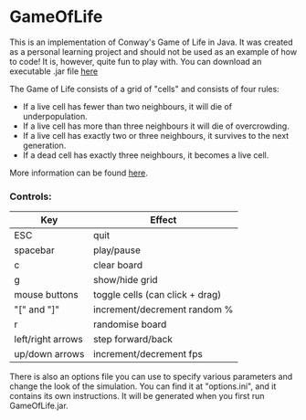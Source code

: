 # GameOfLife
This is an implementation of Conway's Game of Life in Java. It was created as a personal learning project and should not be used as an example of how to code! It is, however, quite fun to play with. You can download an executable .jar file [here](https://github.com/benjisidi/GameOfLife/releases/download/V1.0/GameOfLife.jar)

The Game of Life consists of a grid of "cells" and consists of four rules:
 - If a live cell has fewer than two neighbours, it will die of underpopulation.
 - If a live cell has more than three neighbours it will die of overcrowding.
 - If a live cell has exactly two or three neighbours, it survives to the next generation.
 - If a dead cell has exactly three neighbours, it becomes a live cell.
 
 More information can be found [here](https://en.wikipedia.org/wiki/Conway%27s_Game_of_Life).
 
### Controls:
| Key | Effect |
| ------ | ------ |
| ESC | quit |
| spacebar | play/pause |
| c | clear board |
| g  |  show/hide grid |
| mouse buttons | toggle cells (can click + drag) |
| "[" and "]" | increment/decrement random % |
| r | randomise board |
| left/right arrows | step forward/back |
| up/down arrows | increment/decrement fps|


There is also an options file you can use to specify various parameters and change the look of the simulation. You can find it at "options.ini", and it contains its own instructions. It will be generated when you first run GameOfLife.jar.
